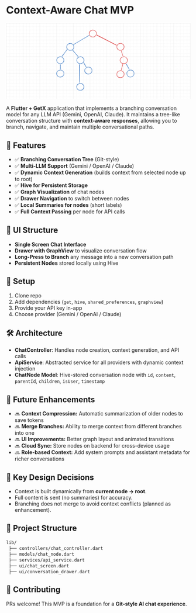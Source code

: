 # Context-Aware Chat MVP
![branching image](branch.png)


A **Flutter + GetX** application that implements a branching conversation model for any LLM API (Gemini, OpenAI, Claude). It maintains a tree-like conversation structure with **context-aware responses**, allowing you to branch, navigate, and maintain multiple conversational paths.

## 🚀 Features

* ✅ **Branching Conversation Tree** (Git-style)
* ✅ **Multi-LLM Support** (Gemini / OpenAI / Claude)
* ✅ **Dynamic Context Generation** (builds context from selected node up to root)
* ✅ **Hive for Persistent Storage**
* ✅ **Graph Visualization** of chat nodes
* ✅ **Drawer Navigation** to switch between nodes
* ✅ **Local Summaries for nodes** (short labels)
* ✅ **Full Context Passing** per node for API calls

## 📱 UI Structure

* **Single Screen Chat Interface**
* **Drawer with GraphView** to visualize conversation flow
* **Long-Press to Branch** any message into a new conversation path
* **Persistent Nodes** stored locally using Hive

## 🔑 Setup

1. Clone repo
2. Add dependencies (`get`, `hive`, `shared_preferences`, `graphview`)
3. Provide your API key in-app
4. Choose provider (Gemini / OpenAI / Claude)

## 🛠️ Architecture

* **ChatController**: Handles node creation, context generation, and API calls
* **ApiService**: Abstracted service for all providers with dynamic context injection
* **ChatNode Model**: Hive-stored conversation node with `id`, `content`, `parentId`, `children`, `isUser`, `timestamp`

## 🔮 Future Enhancements

* 🔜 **Context Compression:** Automatic summarization of older nodes to save tokens
* 🔜 **Merge Branches:** Ability to merge context from different branches into one
* 🔜 **UI Improvements:** Better graph layout and animated transitions
* 🔜 **Cloud Sync:** Store nodes on backend for cross-device usage
* 🔜 **Role-based Context:** Add system prompts and assistant metadata for richer conversations

## 📌 Key Design Decisions

* Context is built dynamically from **current node -> root**.
* Full content is sent (no summaries) for accuracy.
* Branching does not merge to avoid context conflicts (planned as enhancement).

## 📂 Project Structure

```
lib/
 ├── controllers/chat_controller.dart
 ├── models/chat_node.dart
 ├── services/api_service.dart
 ├── ui/chat_screen.dart
 ├── ui/conversation_drawer.dart
```

## 🤝 Contributing

PRs welcome! This MVP is a foundation for a **Git-style AI chat experience**.

